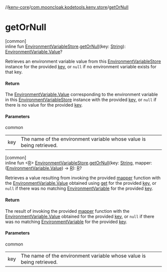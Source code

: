 //[kenv-core](../../index.md)/[com.mooncloak.kodetools.kenv.store](index.md)/[getOrNull](get-or-null.md)

# getOrNull

[common]\
inline fun [EnvironmentVariableStore](-environment-variable-store/index.md).[getOrNull](get-or-null.md)(key: [String](https://kotlinlang.org/api/latest/jvm/stdlib/kotlin/-string/index.html)): [EnvironmentVariable.Value](../com.mooncloak.kodetools.kenv/-environment-variable/-value/index.md)?

Retrieves an environment variable value from this [EnvironmentVariableStore](-environment-variable-store/index.md) instance for the provided [key](get-or-null.md), or `null` if no environment variable exists for that key.

#### Return

The [EnvironmentVariable.Value](../com.mooncloak.kodetools.kenv/-environment-variable/-value/index.md) corresponding to the environment variable in this [EnvironmentVariableStore](-environment-variable-store/index.md) instance with the provided [key](get-or-null.md), or `null` if there is no value for the provided [key](get-or-null.md).

#### Parameters

common

| | |
|---|---|
| key | The name of the environment variable whose value is being retrieved. |

[common]\
inline fun &lt;[R](get-or-null.md)&gt; [EnvironmentVariableStore](-environment-variable-store/index.md).[getOrNull](get-or-null.md)(key: [String](https://kotlinlang.org/api/latest/jvm/stdlib/kotlin/-string/index.html), mapper: ([EnvironmentVariable.Value](../com.mooncloak.kodetools.kenv/-environment-variable/-value/index.md)) -&gt; [R](get-or-null.md)): [R](get-or-null.md)?

Retrieves a value resulting from invoking the provided [mapper](get-or-null.md) function with the [EnvironmentVariable.Value](../com.mooncloak.kodetools.kenv/-environment-variable/-value/index.md) obtained using [get](get.md) for the provided [key](get-or-null.md), or `null` if there was no matching [EnvironmentVariable](../com.mooncloak.kodetools.kenv/-environment-variable/index.md) for the provided [key](get-or-null.md).

#### Return

The result of invoking the provided [mapper](get-or-null.md) function with the [EnvironmentVariable.Value](../com.mooncloak.kodetools.kenv/-environment-variable/-value/index.md) obtained for the provided [key](get-or-null.md), or `null` if there was no matching [EnvironmentVariable](../com.mooncloak.kodetools.kenv/-environment-variable/index.md) for the provided [key](get-or-null.md).

#### Parameters

common

| | |
|---|---|
| key | The name of the environment variable whose value is being retrieved. |
